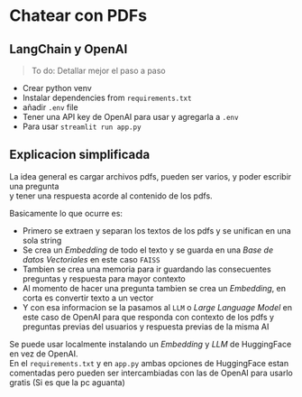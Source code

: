 # Chatear con PDFs

## LangChain y OpenAI

> To do: Detallar mejor el paso a paso

- Crear python venv
- Instalar dependencies from `requirements.txt`
- añadir `.env` file
- Tener una API key de OpenAI para usar y agregarla a `.env`
- Para usar `streamlit run app.py`

## Explicacion simplificada

La idea general es cargar archivos pdfs, pueden ser varios, y poder escribir una pregunta  
y tener una respuesta acorde al contenido de los pdfs.

Basicamente lo que ocurre es:

- Primero se extraen y separan los textos de los pdfs y se unifican en una sola string
- Se crea un *Embedding* de todo el texto y se guarda en una *Base de datos Vectoriales* en este caso `FAISS`
- Tambien se crea una memoria para ir guardando las consecuentes preguntas y respuesta para mayor contexto
- Al momento de hacer una pregunta tambien se crea un *Embedding*, en corta es convertir texto a un vector  
- Y con esa informacion se la pasamos al `LLM` o *Large Language Model* en este caso de OpenAI para que responda con contexto de los pdfs y preguntas previas del usuarios y respuesta previas de la misma AI

Se puede usar localmente instalando un *Embedding* y *LLM* de HuggingFace en vez de OpenAI.  
En el `requirements.txt` y en `app.py` ambas opciones de HuggingFace estan comentadas pero pueden ser intercambiadas con las de OpenAI para usarlo gratis (Si es que la pc aguanta)



